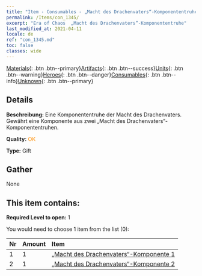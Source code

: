 ```yaml
---
title: "Item - Consumables - „Macht des Drachenvaters“-Komponententruhe"
permalink: /Items/con_1345/
excerpt: "Era of Chaos  „Macht des Drachenvaters“-Komponententruhe"
last_modified_at: 2021-04-11
locale: de
ref: "con_1345.md"
toc: false
classes: wide
---
```

 [Materials](/de/Items/){: .btn .btn--primary}[Artifacts](/de/Items/Artifacts/){: .btn .btn--success}[Units](/de/Items/Units/){: .btn .btn--warning}[Heroes](/de/Items/Heroes/){: .btn .btn--danger}[Consumables](/de/Items/Consumables/){: .btn .btn--info}[Unknown](/de/Items/Unknown/){: .btn .btn--primary}

## Details
 **Beschreibung:** Eine Komponententruhe der Macht des Drachenvaters. Gewährt eine Komponente aus zwei „Macht des Drachenvaters“-Komponententruhen.

 **Quality:** <span style="color: #FF8C00">OK</span>

 **Type:** Gift

## Gather

  None

## This item contains:

 **Required Level to open:** 1

 You would need to choose 1 item from the list (0):

  | Nr | Amount |     Item    |
  |:---|:-------|:------------|
  | 1 | 1 | [„Macht des Drachenvaters“-Komponente 1](/de/Items/con_1346/) | 
  | 2 | 1 | [„Macht des Drachenvaters“-Komponente 2](/de/Items/con_1347/) | 
